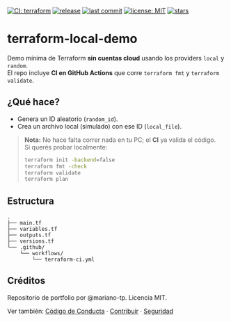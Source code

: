 [![CI: terraform](https://img.shields.io/github/actions/workflow/status/mariano-tp/terraform-local-demo/terraform-ci.yml?branch=main&label=terraform-ci&style=flat-square)](https://github.com/mariano-tp/terraform-local-demo/actions/workflows/terraform-ci.yml)
[![release](https://img.shields.io/github/v/release/mariano-tp/terraform-local-demo?display_name=tag&style=flat-square)](https://github.com/mariano-tp/terraform-local-demo/releases)
[![last commit](https://img.shields.io/github/last-commit/mariano-tp/terraform-local-demo?style=flat-square)](https://github.com/mariano-tp/terraform-local-demo/commits/main)
[![license: MIT](https://img.shields.io/badge/license-MIT-green?style=flat-square)](./LICENSE)
[![stars](https://img.shields.io/github/stars/mariano-tp/terraform-local-demo?style=flat-square)](https://github.com/mariano-tp/terraform-local-demo/stargazers)

# terraform-local-demo

Demo mínima de Terraform **sin cuentas cloud** usando los providers `local` y `random`.  
El repo incluye **CI en GitHub Actions** que corre `terraform fmt` y `terraform validate`.

## ¿Qué hace?
- Genera un ID aleatorio (`random_id`).
- Crea un archivo local (simulado) con ese ID (`local_file`).

> **Nota:** No hace falta correr nada en tu PC; el **CI** ya valida el código.  
> Si querés probar localmente:
>
> ```bash
> terraform init -backend=false
> terraform fmt -check
> terraform validate
> terraform plan
> ```

## Estructura
```text
.
├── main.tf
├── variables.tf
├── outputs.tf
├── versions.tf
└── .github/
    └── workflows/
        └── terraform-ci.yml
```

## Créditos
Repositorio de portfolio por @mariano-tp. Licencia MIT.

Ver también: [Código de Conducta](./CODE_OF_CONDUCT.md) · [Contribuir](./CONTRIBUTING.md) · [Seguridad](./SECURITY.md)
